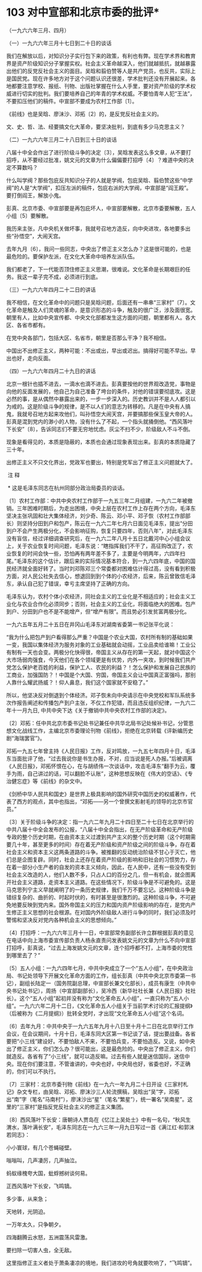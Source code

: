 # 103 对中宣部和北京市委的批评*

（一九六六年三月、四月）

（一）一九六六年三月十七日到二十日的谈话

我们在解放以后，对知识分子实行包下来的政策，有利也有弊。现在学术界和教育界是资产阶级知识分子掌握实权。社会主义革命越深入，他们就越抵抗，就越暴露出他们的反党反社会主义的面目。吴晗和翦伯赞等人是共产党员，也反共，实际上是国民党。现在许多地方对于这个问题认识还很差，学术批判还没有开展起来。各地都要注意学校、报纸、刊物、出版社掌握在什么人手里，要对资产阶级的学术权威进行切实的批判。我们要培养自己的年青的学术权威。不要怕青年人犯“王法”，不要扣压他们的稿件。中宣部不要成为农村工作部〔1〕。

《前线》也是吴晗、廖沬沙、邓拓〔2〕的，是反党反社会主义的。

文、史、哲、法、经要搞文化大革命，要坚决批判，到底有多少马克思主义？

（二）一九六六年三月二十八日到三十日的谈话

八届十中全会作出了进行阶级斗争的决定〔3〕，吴晗发表这么多文章，从不要打招呼，从不要经过批准，姚文元的文章为什么偏偏要打招呼〔4〕？难道中央的决定不算数吗？

什么叫学阀？那些包庇反共知识分子的人就是学阀，包庇吴晗、翦伯赞这些“中学阀”的人是“大学阀”，扣压左派的稿件，包庇右派的大学阀，中宣部是“阎王殿”。要打倒阎王，解放小鬼。

彭真、北京市委、中宣部要是再包庇坏人，中宣部要解散，北京市委要解散，五人小组〔5〕要解散。

我历来主张，凡中央机关做坏事，我就号召地方造反，向中央进攻，各地要多出些“孙悟空”，大闹天宫。

去年九月〔6〕，我问一些同志，中央出了修正主义怎么办？这是很可能的，也是最危险的。要保护左派，在文化大革命中培养左派队伍。

我们都老了，下一代能否顶住修正主义思潮，很难说。文化革命是长期艰巨的任务。我这一辈子完不成，必须进行到底。

（三）一九六六年四月二十二日的讲话

我不相信，在文化革命中的问题只是吴晗问题，后面还有一串串“三家村”〔7〕。文化革命是触及人们灵魂的革命，是意识形态的斗争，触及的很广泛，涉及面很宽。朝里有人，比如中央宣传都、中央文化部都发生这方面的问题，朝里都有人。各大区、各省市都有。

在党中央各部门，包括大区、名省市，朝里是否那么干净？我不相信。

中国出不出修正主义，两种可能：不出或出，早出或迟出。搞得好可能不早出。早出也好，走向反面。

（四）一九六六年四月二十九日的讲话

北京一根针也插不进去，一滴水也滴不进去。彭真要按他的世界观改造党，事物是向他的反面发展的，他自己为自己准备了垮台的条件，对他的错误要彻底攻。这是必然的事，是从偶然中暴露出来的，一步一步深入的。历史教训并不是人人都引以为戒的。这是阶级斗争的规律，是不以人们的意志为转移的。凡是在中央有人搞鬼，我就号召地方起来攻他们，叫孙悟空大闹天宫，并要搞那些保玉皇大帝的人。彭真是混到党内的渺小的人物，没有什么了不起，一个指头就捅倒他。“西风落叶下长安”〔8〕，告诉同志们不要无穷地忧虑。灰尘不扫不少，阶级敌人不斗不倒。

现象是看得见的，本质是隐蔽的，本质也会通过现象表现出来。彭真的本质隐藏了三十年。

出修正主义不只文化界出，党政军也要出，特别是党军出了修正主义问题就大了。

 注 释

 * 这是毛泽东同志在杭州同部分政治局委员的谈话。

〔1〕农村工作部：中共中央农村工作部于一九五三年二月组建，一九六二年被撤销。三年困难时期后，为走出困境，中央上层在农村工作上存在两个方向，毛泽东坚决主张巩固和壮大集体经济，刘少奇、陈云、邓小平、邓子恢（农村工作部部长）则坚持分田到户和包产，陈云在一九六二年七月六日面见毛泽东，提出“分田到户不会产生两极分化，不会影响征购，恢复只要四年，否则八年”，对此毛泽东没有盲信，经过详细调查研究后，在一九六二年八月十五日北戴河中心小组会议上，关于农业恢复时间问题，毛泽东说：“瞎指挥我们不干了，高征购改正了，农业恢复的时间会快一些，恐怕再有两年差不多了，主要是今明两年，六四年扫尾。”毛泽东的这个估计，跟后来的实际情况基本符合，到一九六四年底，中国的国民经济就全面好转了。当时刘邓陈邓三个常委都对困难估计得过高，没有看到积极方面，对人民公社失去信心，想退回到到个体的小农经济，后来，陈云曾致信毛泽东，承认自己犯了错误，幸亏主席坚持了正确的方向。

毛泽东认为，农村个体小农经济，同社会主义的工业化是不相适应的；社会主义工业化与农业合作化必须同步；否则，社会主义的工业化，将面临绝大的困难。包产到户、分田到户也不是不能增产，但“增产有限”。而且势必引发贫富两极分化。

一九六五年五月二十五日在井冈山毛泽东对湖南省委第一书记张平化说：

“我为什么把包产到户看得那么严重？中国是个农业大国，农村所有制的基础如果一变，我国以集体经济为服务对象的工业基础就会动摇，工业品卖给谁嘛！工业公有制有一天也会变。两极分化快得很，帝国主义从存在的第一天起，就对中国这个大市场弱肉强食，今天他们在各个领域更是有优势，内外一夹攻，到时候我们共产党怎么保护老百姓的利益，保护工人、农民的利益？！怎么保护和发展自己民族的工商业，加强国防？！中国是个大国、穷国，帝国主义会让中国真正富强吗，那别人靠什么耀武扬威？！仰人鼻息，我们这个国家就不安稳了。”

所以，他坚决反对倒退到个体经济。邓子恢未向中央请示在中央党校和军队系统多次作报告阐述和传播包产到户主张，不仅工作犯错，而且违反组织纪律，一九六二年十一月九日, 中共中央下达《关于撤销中共中央农村工作部的决定》。

〔2〕邓拓：任中共北京市委书记处书记兼任中共华北局书记处候补书记，分管思想文化战线工作，主编北京市委理论刊物《前线》，拒绝在北京转载《评新编历史剧“海瑞罢官”》。

邓拓一九五七年曾主持《人民日报》工作，反对鸣放，一九五七年四月十日，毛泽东当面批评了他，“过去我说你是书生办报，不对，应当说是死人办报。”后被调离《人民日报》，邓拓怀恨在心，在与胡绩伟一次谈话中，攻击毛泽东“翻手为云，覆手为雨，自己讲过的话，可以翻脸不认账”，这种思想反映在《伟大的空话》、《专治健忘症》等《前线》的杂文中。

《剑桥中华人民共和国史》是世界上极具影响的国外研究中国历史的权威著作，代表了西方的观点，其中也指出，“邓拓——另一个曾撰文影射毛的领导的北京市官员。”

〔3〕关于阶级斗争的决定：指一九六二年九月二十四日至二十七日在北京举行的中共八届十中全会发布的公报，“八届十中全会指出，在无产阶级革命和无产阶级专政的整个历史时期，在由资本主义过渡到共产主义的整个历史时期（这个时期需要几十年，甚至更多的时间）存在着无产阶级和资产阶级之间的阶级斗争，存在着社会主义和资本主义这两条道路的斗争。被推翻的反动统治阶级不甘心于灭亡，他们总是企图复辟。同时，社会上还存在着资产阶级的影响和旧社会的习惯势力，存在着一部分小生产者的自发的资本主义倾向，因此，在人民中，还有一些没有受到社会主义改造的人，他们人数不多，只占人口的百分之几，但一有机会，就企图离开社会主义道路，走资本主义道路。在这些情况下，阶级斗争是不可避免的。这是马克思列宁主义早就阐明了的一条历史规律，我们千万不要忘记。这种阶级斗争是错综复杂的、曲折的、时起时伏的，有时甚至是很激烈的。这种阶级斗争，不可避免地要反映到党内来。国外帝国主义的压力和国内资产阶级影响的存在，是党内产生修正主义思想的社会根源。在对国内外阶级敌人进行斗争的同时，我们必须及时警惕和坚决反对党内各种机会主义的思想倾向。”

〔4〕打招呼：一九六六年三月十一日，中宣部常务副部长许立群根据彭真的意见在电话中向上海市委宣传部负责人杨永直责问发表姚文元的文章为什么不向中宣部打招呼，彭真说，“过去上海发姚文元的文章，连个招呼都不打，上海市委的党性到哪里去了？”

〔5〕五人小组：一九六四年七月，中共中央成立了一个“五人小组”，在中央政治局、书记处领导下开展文化革命方面的工作，组长彭真（中共中央北京市委第一书记），副组长陆定一（国务院副总理，中宣部长兼文化部长），成员有康生（中共中央书记处书记），周扬（中宣部副部长），吴冷西（新华社社长兼《人民日报》社社长）。这个“五人小组”起初并没有称为“文化革命五人小组”，一直只称为“五人小组”。一九六六年二月十二日，《文化革命五人小组关于当前学术讨论的汇报提纲》（后被称为《二月提纲》）批转全党时，才出现“文化革命五人小组”这个名词。

〔6〕去年九月：中共中央于一九六五年九月十八日至十月十二日在北京举行工作会议，在会议期间，十月十日，毛泽东同大区第一书记谈了话，提出要战备。各省要把“小三线”建设好。不要怕敌人不来，不要怕兵变，不要怕造反。又说，如中央出了修正主义，你们怎么办？很可能出，这是最危险的。中央出了修正主义，你们就造反。各省有了“小三线”，就可以造反嘛。过去有些人就是迷信国际，迷信中央。现在你们要注意，不管谁讲的，中央也好，中央局也好，省委也好，不正确的，你们可以不执行。

〔7〕三家村：北京市委刊物《前线》在一九六一年九月二十日开设《三家村札记》杂文专栏，由吴晗、邓拓、廖沫沙三人轮流撰稿，吴晗出“吴”字，邓拓出“南”字（笔名“马南村”），廖沫沙出“星”（笔名“繁星”），统一署名“吴南星”。这里的“三家村”是指反党反社会主义的修正主义集团。

〔8〕西风落叶下长安：唐朝诗人贾岛在《忆江上吴处士》中有一名句，“秋风生渭水，落叶满长安”，毛泽东同志在一九六三年一月九日写过一首《满江红·和郭沫若同志》：

小小寰球，有几个苍蝇碰壁。

嗡嗡叫，几声凄厉，几声抽泣。

蚂蚁缘槐夸大国，蚍蜉撼树谈何易。

正西风落叶下长安，飞鸣镝。

多少事，从来急；

天地转，光阴迫。

一万年太久，只争朝夕。

四海翻腾云水怒，五洲震荡风雷激。

要扫除一切害人虫，全无敌。

这里指修正主义者处于萧条凄凉的境地，我们进攻的号角就要吹响了，“飞鸣镝”。